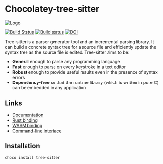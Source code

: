 ﻿# Chocolatey-tree-sitter

![Logo](https://rawcdn.githack.com/tree-sitter/tree-sitter/7bac34c925ac6fc5493c9ebd4cfc07cf5e1e92f0/docs/assets/images/tree-sitter-small.png)

[![Build Status](https://github.com/tree-sitter/tree-sitter/workflows/CI/badge.svg)](https://github.com/tree-sitter/tree-sitter/actions)
[![Build status](https://ci.appveyor.com/api/projects/status/vtmbd6i92e97l55w/branch/master?svg=true)](https://ci.appveyor.com/project/maxbrunsfeld/tree-sitter/branch/master)
[![DOI](https://zenodo.org/badge/14164618.svg)](https://zenodo.org/badge/latestdoi/14164618)

Tree-sitter is a parser generator tool and an incremental parsing library. It can build a concrete syntax tree for a source file and efficiently update the syntax tree as the source file is edited. Tree-sitter aims to be:

- **General** enough to parse any programming language
- **Fast** enough to parse on every keystroke in a text editor
- **Robust** enough to provide useful results even in the presence of syntax errors
- **Dependency-free** so that the runtime library (which is written in pure C) can be embedded in any application

## Links

- [Documentation](https://tree-sitter.github.io)
- [Rust binding](lib/binding_rust/README.md)
- [WASM binding](lib/binding_web/README.md)
- [Command-line interface](cli/README.md)

## Installation

```powershell
choco install tree-sitter
```
